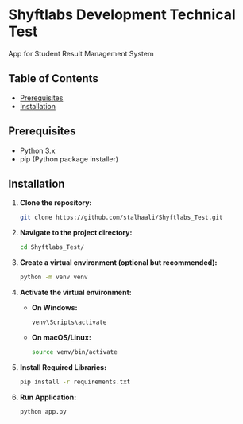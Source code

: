 # Shyftlabs Development Technical Test
App for Student Result Management System

## Table of Contents

- [Prerequisites](#prerequisites)
- [Installation](#installation)
  
## Prerequisites

- Python 3.x
- pip (Python package installer)

## Installation

1. **Clone the repository:**

   ```bash
   git clone https://github.com/stalhaali/Shyftlabs_Test.git
   ```
2. **Navigate to the project directory:**
   ```bash
   cd Shyftlabs_Test/
   ```
3. **Create a virtual environment (optional but recommended):**
   ```bash
   python -m venv venv
   ```
4. **Activate the virtual environment:**

   - **On Windows:**

     ```bash
     venv\Scripts\activate
     ```

   - **On macOS/Linux:**

     ```bash
     source venv/bin/activate
     ```
5. **Install Required Libraries:**
   ```bash
   pip install -r requirements.txt
   ```
6. **Run Application:**
   ```bash
   python app.py
   ```


   

